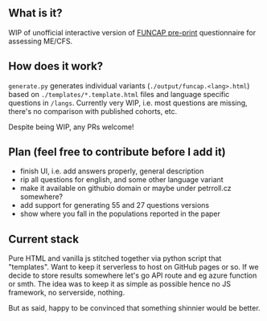 ## What is it?

WIP of unofficial interactive version of [FUNCAP pre-print](https://www.preprints.org/manuscript/202309.2091/v1) questionnaire for assessing ME/CFS.

## How does it work?

`generate.py` generates individual variants (`./output/funcap.<lang>.html`) based on `./templates/*.template.html` files and language specific questions in `/langs`. Currently very WIP, i.e. most questions are missing, there's no comparison with published cohorts, etc.

Despite being WIP, any PRs welcome!

## Plan (feel free to contribute before I add it)
- finish UI, i.e. add answers properly, general description
- rip all questions for english, and some other language variant
- make it available on githubio domain or maybe under petrroll.cz somewhere?
- add support for generating 55 and 27 questions versions
- show where you fall in the populations reported in the paper

## Current stack

Pure HTML and vanilla js stitched together via python script that "templates". Want to keep it serverless to host on GitHub pages or so. If we decide to store results somewhere let's go API route and eg azure function or smth. The idea was to keep it as simple as possible hence no JS framework, no serverside, nothing.

But as said, happy to be convinced that something shinnier would be better.

